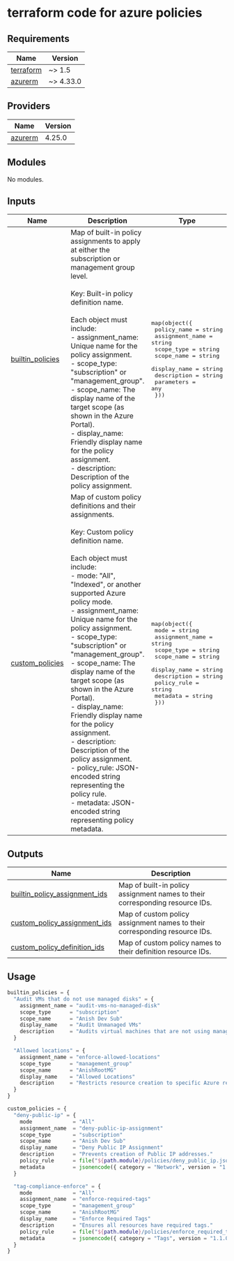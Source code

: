# terraform code for azure policies

<!-- BEGIN_TF_DOCS -->
## Requirements

| Name | Version |
|------|---------|
| <a name="requirement_terraform"></a> [terraform](#requirement\_terraform) | ~> 1.5 |
| <a name="requirement_azurerm"></a> [azurerm](#requirement\_azurerm) | ~> 4.33.0 |
## Providers

| Name | Version |
|------|---------|
| <a name="provider_azurerm"></a> [azurerm](#provider\_azurerm) | 4.25.0 |
## Modules

No modules.
## Inputs

| Name | Description | Type | Default | Required |
|------|-------------|------|---------|:--------:|
| <a name="input_builtin_policies"></a> [builtin\_policies](#input\_builtin\_policies) | Map of built-in policy assignments to apply at either the subscription or management group level.<br/><br/>Key: Built-in policy definition name.<br/><br/>Each object must include:<br/>- assignment\_name: Unique name for the policy assignment.<br/>- scope\_type: "subscription" or "management\_group".<br/>- scope\_name: The display name of the target scope (as shown in the Azure Portal).<br/>- display\_name: Friendly display name for the policy assignment.<br/>- description: Description of the policy assignment. | <pre>map(object({<br/>    policy_name     = string<br/>    assignment_name = string<br/>    scope_type      = string<br/>    scope_name      = string<br/>    display_name    = string<br/>    description     = string<br/>    parameters      = any<br/>  }))</pre> | `{}` | no |
| <a name="input_custom_policies"></a> [custom\_policies](#input\_custom\_policies) | Map of custom policy definitions and their assignments.<br/><br/>Key: Custom policy definition name.<br/><br/>Each object must include:<br/>- mode: "All", "Indexed", or another supported Azure policy mode.<br/>- assignment\_name: Unique name for the policy assignment.<br/>- scope\_type: "subscription" or "management\_group".<br/>- scope\_name: The display name of the target scope (as shown in the Azure Portal).<br/>- display\_name: Friendly display name for the policy assignment.<br/>- description: Description of the policy assignment.<br/>- policy\_rule: JSON-encoded string representing the policy rule.<br/>- metadata: JSON-encoded string representing policy metadata. | <pre>map(object({<br/>    mode            = string<br/>    assignment_name = string<br/>    scope_type      = string<br/>    scope_name      = string<br/>    display_name    = string<br/>    description     = string<br/>    policy_rule     = string<br/>    metadata        = string<br/>  }))</pre> | `{}` | no |  
## Outputs

| Name | Description |
|------|-------------|
| <a name="output_builtin_policy_assignment_ids"></a> [builtin\_policy\_assignment\_ids](#output\_builtin\_policy\_assignment\_ids) | Map of built-in policy assignment names to their corresponding resource IDs. |
| <a name="output_custom_policy_assignment_ids"></a> [custom\_policy\_assignment\_ids](#output\_custom\_policy\_assignment\_ids) | Map of custom policy assignment names to their corresponding resource IDs. |
| <a name="output_custom_policy_definition_ids"></a> [custom\_policy\_definition\_ids](#output\_custom\_policy\_definition\_ids) | Map of custom policy names to their definition resource IDs. |
<!-- END_TF_DOCS -->

## Usage

```tf
builtin_policies = {
  "Audit VMs that do not use managed disks" = {
    assignment_name = "audit-vms-no-managed-disk"
    scope_type      = "subscription"
    scope_name      = "Anish Dev Sub"
    display_name    = "Audit Unmanaged VMs"
    description     = "Audits virtual machines that are not using managed disks."
  }

  "Allowed locations" = {
    assignment_name = "enforce-allowed-locations"
    scope_type      = "management_group"
    scope_name      = "AnishRootMG"
    display_name    = "Allowed Locations"
    description     = "Restricts resource creation to specific Azure regions."
  }
}

custom_policies = {
  "deny-public-ip" = {
    mode             = "All"
    assignment_name  = "deny-public-ip-assignment"
    scope_type       = "subscription"
    scope_name       = "Anish Dev Sub"
    display_name     = "Deny Public IP Assignment"
    description      = "Prevents creation of Public IP addresses."
    policy_rule      = file("${path.module}/policies/deny_public_ip.json")
    metadata         = jsonencode({ category = "Network", version = "1.0.0" })
  }

  "tag-compliance-enforce" = {
    mode             = "All"
    assignment_name  = "enforce-required-tags"
    scope_type       = "management_group"
    scope_name       = "AnishRootMG"
    display_name     = "Enforce Required Tags"
    description      = "Ensures all resources have required tags."
    policy_rule      = file("${path.module}/policies/enforce_required_tags.json")
    metadata         = jsonencode({ category = "Tags", version = "1.1.0" })
  }
}
```